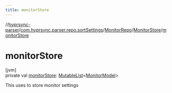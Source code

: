 ```yaml
---
title: monitorStore
---
```

//[hyprsync-parser](../../../../index.html)/[com.hyprsync.parser.repo.sortSettings](../../index.html)/[MonitorRepo](../index.html)/[MonitorStore](index.html)/[monitorStore](monitor-store.html)



# monitorStore



[jvm]\
private val [monitorStore](monitor-store.html): [MutableList](https://kotlinlang.org/api/core/kotlin-stdlib/kotlin.collections/-mutable-list/index.html)&lt;[MonitorModel](../../../com.hyprsync.parser.models/-monitor-model/index.html)&gt;



This uses to store monitor settings



